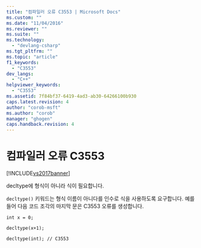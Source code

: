 ```yaml
---
title: "컴파일러 오류 C3553 | Microsoft Docs"
ms.custom: ""
ms.date: "11/04/2016"
ms.reviewer: ""
ms.suite: ""
ms.technology: 
  - "devlang-csharp"
ms.tgt_pltfrm: ""
ms.topic: "article"
f1_keywords: 
  - "C3553"
dev_langs: 
  - "C++"
helpviewer_keywords: 
  - "C3553"
ms.assetid: 7f84bf37-6419-4ad3-ab30-64266100b930
caps.latest.revision: 4
author: "corob-msft"
ms.author: "corob"
manager: "ghogen"
caps.handback.revision: 4
---
```

# 컴파일러 오류 C3553
[!INCLUDE[vs2017banner](../../assembler/inline/includes/vs2017banner.md)]

decltype에 형식이 아니라 식이 필요합니다.  
  
 `decltype()` 키워드는 형식 이름이 아니다를 인수로 식을 사용하도록 요구합니다. 예를 들어 다음 코드 조각의 마지막 문은 C3553 오류를 생성합니다.  
  
 `int x = 0;`  
  
 `decltype(x+1);`  
  
 `decltype(int); // C3553`